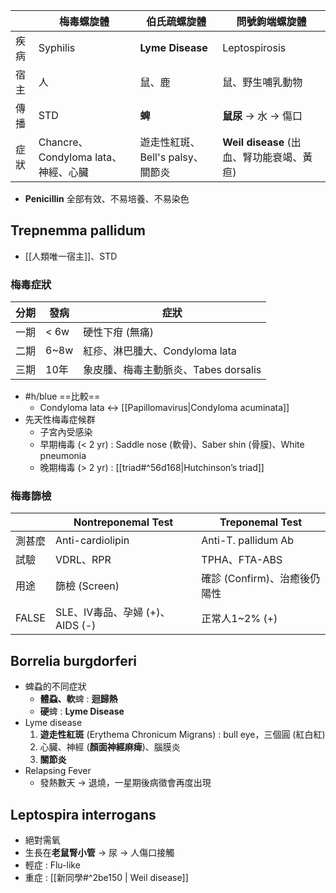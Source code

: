 |      | 梅毒螺旋體                          | 伯氏疏螺旋體                     | 問號鉤端螺旋體                        |
|------|-------------------------------------|----------------------------------|---------------------------------------|
| 疾病 | Syphilis                            | **Lyme Disease**                    | Leptospirosis                         |
| 宿主 | 人                                  | 鼠、鹿                          | 鼠、野生哺乳動物                      |
| 傳播 | STD                                 | **蜱**                             | **鼠尿** -> 水 -> 傷口                    |
| 症狀 | Chancre、Condyloma lata、神經、心臟 | 遊走性紅斑、Bell's palsy、關節炎 | **Weil disease** (出血、腎功能衰竭、黃疸) |
- **Penicillin** 全部有效、不易培養、不易染色
## Trepnemma pallidum
- [[人類唯一宿主]]、STD
### 梅毒症狀
| 分期 | 發病 | 症狀                                 |
|------|------|--------------------------------------|
| 一期 | < 6w | 硬性下疳 (無痛)                      |
| 二期 | 6~8w | 紅疹、淋巴腫大、Condyloma lata       |
| 三期 | 10年 | 象皮腫、梅毒主動脈炎、Tabes dorsalis |
- #h/blue ==比較== 
	- Condyloma lata <-> [[Papillomavirus|Condyloma acuminata]]
- 先天性梅毒症候群
	- 子宮內受感染
	- 早期梅毒 (< 2 yr) : Saddle nose (軟骨)、Saber shin (骨膜)、White pneumonia
	- 晚期梅毒 (> 2 yr) :  [[triad#^56d168|Hutchinson’s triad]]
### 梅毒篩檢
|        | Nontreponemal Test              | Treponemal Test              |
|--------|---------------------------------|------------------------------|
| 測甚麼 | Anti-cardiolipin                | Anti-T. pallidum Ab          |
| 試驗   | VDRL、RPR                       | TPHA、FTA-ABS                |
| 用途   | 篩檢 (Screen)                   | 確診 (Confirm)、治癒後仍陽性 |
| FALSE  | SLE、IV毒品、孕婦 (+)、AIDS (-) | 正常人1~2% (+)               |
## Borrelia burgdorferi
- 蜱蝨的不同症狀
	- **體蝨、軟**蜱 : **迴歸熱**
	- **硬**蜱 : **Lyme Disease**
- Lyme disease
	1. **遊走性紅斑** (Erythema Chronicum Migrans) : bull eye，三個圓 (紅白紅)
	2. 心臟、神經 (**顏面神經麻痺**)、腦膜炎
	3. **關節炎**
- Relapsing Fever
	- 發熱數天 -> 退燒，一星期後病徵會再度出現
## Leptospira interrogans
- 絕對需氧
- 生長在**老鼠腎小管** -> 尿 -> 人傷口接觸
- 輕症 : Flu-like
- 重症 :  [[新同學#^2be150 | Weil disease]]
